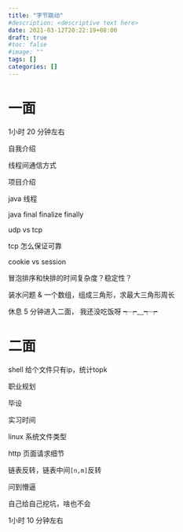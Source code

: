 ```yaml
---
title: "字节跳动"
#description: <descriptive text here>
date: 2021-03-12T20:22:19+08:00
draft: true
#toc: false
#image: ""
tags: []
categories: []
---
```


# 一面

1小时 20 分钟左右

自我介绍

线程间通信方式

项目介绍

java 线程

java final finalize finally

udp vs tcp

tcp 怎么保证可靠

cookie vs session

冒泡排序和快排的时间复杂度？稳定性？

装水问题 & 一个数组，组成三角形，求最大三角形周长

休息 5 分钟进入二面， 我还没吃饭呀 ┭┮﹏┭┮


# 二面
shell 给个文件只有ip，统计topk

职业规划

毕设

实习时间

linux 系统文件类型

http 页面请求细节

链表反转，链表中间`[n,m]`反转

问到懵逼

自己给自己挖坑，啥也不会


1小时 10 分钟左右